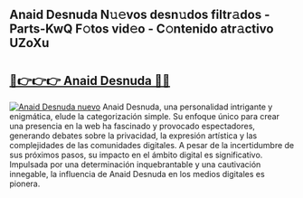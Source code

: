 ## Anaid Desnuda N𝚞𝚎vos desn𝚞dos filtr𝚊dos - Parts-KwQ F𝚘tos vid𝚎o - C𝚘ntenido atr𝚊ctivo UZoXu

# <h2><a href="http://mbcxha.tromn.icu/?c=Anaid+Desnuda">🔗👉👉👉 Anaid Desnuda 🔗🔗</a></h2>

[![Anaid Desnuda nuevo](https://i.imgur.com/pEAQMta.gif)](http://mbcxha.tromn.icu/?c=Anaid+Desnuda)
Anaid Desnuda, una personalidad intrigante y enigmática, elude la categorización simple. Su enfoque único para crear una presencia en la web ha fascinado y provocado espectadores, generando debates sobre la privacidad, la expresión artística y las complejidades de las comunidades digitales. A pesar de la incertidumbre de sus próximos pasos, su impacto en el ámbito digital es significativo. Impulsada por una determinación inquebrantable y una cautivación innegable, la influencia de Anaid Desnuda en los medios digitales es pionera.
